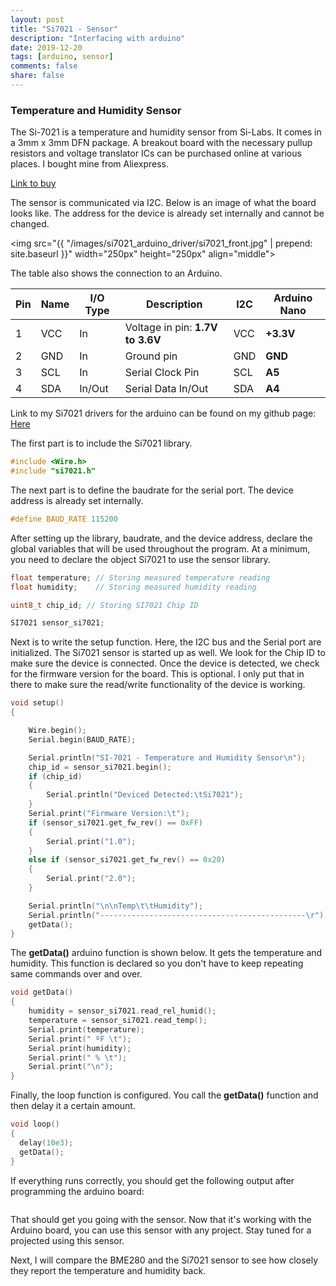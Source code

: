 ```yaml
---
layout: post
title: "Si7021 - Sensor"
description: "Interfacing with arduino"
date: 2019-12-20
tags: [arduino, sensor]
comments: false
share: false
---
```

### Temperature and Humidity Sensor

The Si-7021 is a temperature and humidity sensor from Si-Labs. It comes in a 3mm x 3mm DFN package. A breakout board with the necessary pullup resistors and voltage translator ICs can be purchased online at various places. I bought mine from Aliexpress. 

[Link to buy](https://www.aliexpress.com/item/4000049691079.html?spm=a2g0o.productlist.0.0.164f2d11Ezrp2n&algo_pvid=96c51089-acf9-4f37-b501-eb99ac0ee869&algo_expid=96c51089-acf9-4f37-b501-eb99ac0ee869-1&btsid=1647e6e2-1717-4021-8e39-fc2b90cad320&ws_ab_test=searchweb0_0,searchweb201602_9,searchweb201603_55)

The sensor is communicated via I2C. Below is an image of what the board looks like. The address for the device is already set internally and cannot be changed.

<img src="{{ "/images/si7021_arduino_driver/si7021_front.jpg" | prepend: site.baseurl }}" width="250px" height="250px" align="middle">

The table also shows the connection to an Arduino.

<table>
						<thead>
							<tr>
								<th>Pin</th>
								<th>Name</th>
								<th>I/O Type</th>
								<th>Description</th>
								<th>I2C</th>
								<th>Arduino Nano</th>
							</tr>
						</thead>
						<tbody>
							<tr>
								<td>1</td>
								<td>VCC</td>
								<td>In</td>
								<td>Voltage in pin: <b>1.7V to 3.6V</b></td>
								<td>VCC</td>
								<td><b>+3.3V</b></td>
							</tr>
							<tr>
								<td>2</td>
								<td>GND</td>
								<td>In</td>
								<td>Ground pin</td>
								<td>GND</td>
								<td><b>GND</b></td>
							</tr>
							<tr>
								<td>3</td>
								<td>SCL</td>
								<td>In</td>
								<td>Serial Clock Pin</td>
								<td>SCL</td>
								<td><b>A5</b></td>
							</tr>
							<tr>
								<td>4</td>
								<td>SDA</td>
								<td>In/Out</td>
								<td>Serial Data In/Out</td>
								<td>SDA</td>
								<td><b>A4</b></td>
							</tr>
						</tbody>
					</table>

Link to my Si7021 drivers for the arduino can be found on my github page: [Here](https://github.com/hshah89/si7021)

The first part is to include the Si7021 library.
``` cpp
#include <Wire.h>
#include "si7021.h"
```
The next part is to define the baudrate for the serial port. The device address is already set internally.
``` cpp
#define BAUD_RATE 115200
```
After setting up the library, baudrate, and the device address, declare the global variables that will be used throughout the program. At a minimum, you need to declare the object Si7021 to use the sensor library.
``` cpp
float temperature; // Storing measured temperature reading
float humidity;    // Storing measured humidity reading

uint8_t chip_id; // Storing SI7021 Chip ID

SI7021 sensor_si7021;        
```
Next is to write the setup function. Here, the I2C bus and the Serial port are initialized. The Si7021 sensor is started up as well. We look for the Chip ID to make sure the device is connected. Once the device is detected, we check for the firmware version for the board. This is optional. I only put that in there to make sure the read/write functionality of the device is working.

``` cpp
void setup()
{

    Wire.begin();
    Serial.begin(BAUD_RATE);

    Serial.println("SI-7021 - Temperature and Humidity Sensor\n");
    chip_id = sensor_si7021.begin();
    if (chip_id)
    {
        Serial.println("Deviced Detected:\tSi7021");
    }
    Serial.print("Firmware Version:\t");
    if (sensor_si7021.get_fw_rev() == 0xFF)
    {
        Serial.print("1.0");
    }
    else if (sensor_si7021.get_fw_rev() == 0x20)
    {
        Serial.print("2.0");
    }

    Serial.println("\n\nTemp\t\tHumidity");
    Serial.println("----------------------------------------------\r");
    getData();
}    
```
The **getData()** arduino function is shown below. It gets the temperature and humidity. This function is declared so you don't have to keep repeating same commands over and over.
``` cpp
void getData()
{
    humidity = sensor_si7021.read_rel_humid();
    temperature = sensor_si7021.read_temp();
    Serial.print(temperature);
    Serial.print(" ºF \t");
    Serial.print(humidity);
    Serial.print(" % \t");
    Serial.print("\n");
}
```
Finally, the loop function is configured. You call the **getData()** function and then delay it a certain amount.
``` cpp
void loop()
{
  delay(10e3);
  getData();
}
```
If everything runs correctly, you should get the following output after programming the arduino board:
``` txt

```
That should get you going with the sensor. Now that it's working with the Arduino board, you can use this sensor with any project. Stay tuned for a projected using this sensor.

Next, I will compare the BME280 and the Si7021 sensor to see how closely they report the temperature and humidity back.
